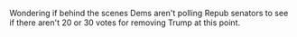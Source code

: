 Wondering if behind the scenes Dems aren't polling Repub senators to see if there aren't 20 or 30 votes for removing Trump at this point.
